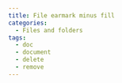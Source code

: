 ```yaml
---
title: File earmark minus fill
categories:
  - Files and folders
tags:
  - doc
  - document
  - delete
  - remove
---
```

